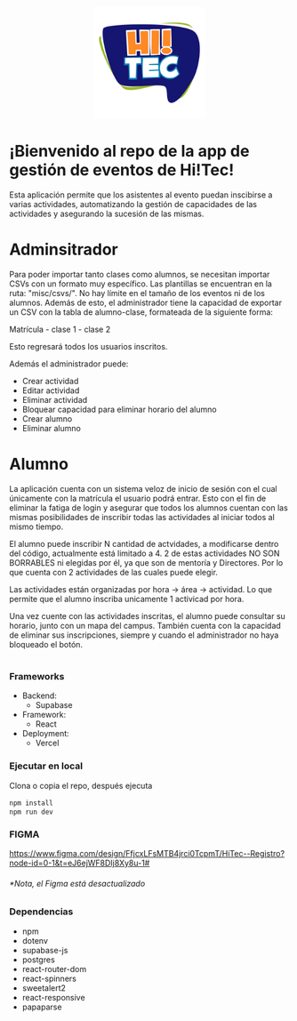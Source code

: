<p align="center">
  <img src="public/logo.webp" width="200" height="200" alt="logo del grupo">
</p>


# ¡Bienvenido al repo de la app de gestión de eventos de Hi!Tec!

Esta aplicación permite que los asistentes al evento puedan inscibirse a varias actividades, automatizando la gestión de capacidades de las actividades y asegurando la sucesión de las mismas.

# Adminsitrador
Para poder importar tanto clases como alumnos, se necesitan importar CSVs con un formato muy específico. Las plantillas se encuentran en la ruta: "misc/csvs/". No hay límite en el tamaño de los eventos ni de los alumnos. Además de esto, el administrador tiene la capacidad de exportar un CSV con la tabla de alumno-clase, formateada de la siguiente forma:

Matrícula - clase 1 - clase 2

Esto regresará todos los usuarios inscritos. 

Además el administrador puede:
- Crear actividad
- Editar actividad
- Eliminar actividad
- Bloquear capacidad para eliminar horario del alumno
- Crear alumno
- Eliminar alumno

# Alumno
La aplicación cuenta con un sistema veloz de inicio de sesión con el cual únicamente con la matrícula el usuario podrá entrar. Esto con el fin de eliminar la fatiga de login y asegurar que todos los alumnos cuentan con las mismas posibilidades de inscribir todas las actividades al iniciar todos al mismo tiempo.

El alumno puede inscribir N cantidad de actvidades, a modificarse dentro del código, actualmente está limitado a 4. 2 de estas actividades NO SON BORRABLES ni elegidas por él, ya que son de mentoría y Directores. Por lo que cuenta con 2 actividades de las cuales puede elegir.

Las actividades están organizadas por hora -> área -> actividad. Lo que permite que el alumno inscriba unicamente 1 activicad por hora.

Una vez cuente con las actividades inscritas, el alumno puede consultar su horario, junto con un mapa del campus. También cuenta con la capacidad de eliminar sus inscripciones, siempre y cuando el administrador no haya bloqueado el botón.
#
### Frameworks
- Backend:
    - Supabase
- Framework:
    - React
- Deployment:
    - Vercel

### Ejecutar en local
Clona o copia el repo, después ejecuta
```
npm install
npm run dev
```

### FIGMA
https://www.figma.com/design/FfjcxLFsMTB4jrci0TcpmT/HiTec--Registro?node-id=0-1&t=eJ6ejWF8DIj8Xy8u-1#

###### *Nota, el Figma está desactualizado


### Dependencias
- npm
- dotenv
- supabase-js
- postgres
- react-router-dom
- react-spinners
- sweetalert2
- react-responsive
- papaparse
